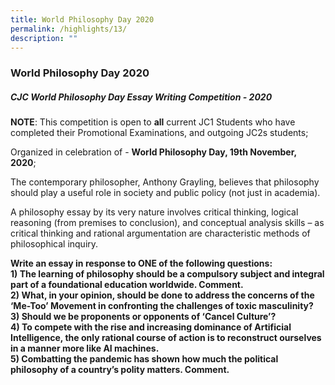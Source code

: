 ```yaml
---
title: World Philosophy Day 2020
permalink: /highlights/13/
description: ""
---
```

### **World Philosophy Day 2020**
##### **CJC World Philosophy Day Essay Writing Competition - 2020**
**NOTE**: This competition is open to **all** current JC1 Students who have completed their Promotional Examinations, and outgoing JC2s students; 

Organized in celebration of - **World Philosophy Day, 19th November, 2020**;                        

The contemporary philosopher, Anthony Grayling, believes that philosophy should play a useful role in society and public policy (not just in academia).  

A philosophy essay by its very nature involves critical thinking, logical reasoning (from premises to conclusion), and conceptual analysis skills – as critical thinking and rational argumentation are characteristic methods of philosophical inquiry.

**Write an essay in response to ONE of the following questions:**<br>
**1) The learning of philosophy should be a compulsory subject and integral part of a foundational education worldwide. Comment.** <br>
**2) What, in your opinion, should be done to address the concerns of the ‘Me-Too’ Movement in confronting the challenges of toxic masculinity?**<br>
**3) Should we be proponents or opponents of ‘Cancel Culture’?**<br>
**4) To compete with the rise and increasing dominance of Artificial Intelligence, the only rational course of action is to reconstruct ourselves in a manner more like AI machines.**<br>
**5) Combatting the pandemic has shown how much the political philosophy of a country’s polity matters. Comment.**

